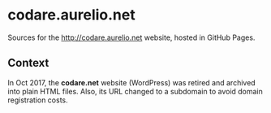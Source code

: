 # codare.aurelio.net

Sources for the http://codare.aurelio.net website, hosted in GitHub Pages.

## Context

In Oct 2017, the **codare.net** website (WordPress) was retired and archived into plain HTML files. Also, its URL changed to a subdomain to avoid domain registration costs.

